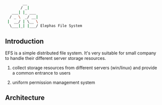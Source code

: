 ```bash
        __      
       / _|     
   ___| |_ ___  
  / _ \  _/ __| 
 |  __/ | \__ \ 
  \___|_| |___/ Elephas File System

```

## Introduction

EFS is a simple distributed file system. It's very suitable for small company to handle their different server storage resources.

1. collect storage resources from different servers (win/linux) and provide a common entrance to users

2. uniform permission management system

## Architecture

